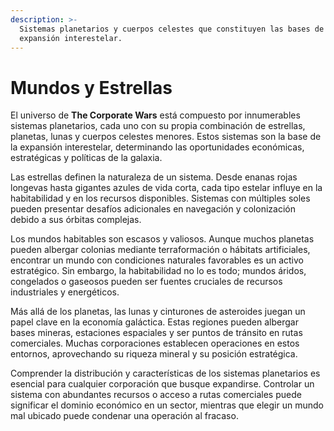 ```yaml
---
description: >-
  Sistemas planetarios y cuerpos celestes que constituyen las bases de la
  expansión interestelar.
---
```


# Mundos y Estrellas

El universo de **The Corporate Wars** está compuesto por innumerables sistemas planetarios, cada uno con su propia combinación de estrellas, planetas, lunas y cuerpos celestes menores. Estos sistemas son la base de la expansión interestelar, determinando las oportunidades económicas, estratégicas y políticas de la galaxia.

Las estrellas definen la naturaleza de un sistema. Desde enanas rojas longevas hasta gigantes azules de vida corta, cada tipo estelar influye en la habitabilidad y en los recursos disponibles. Sistemas con múltiples soles pueden presentar desafíos adicionales en navegación y colonización debido a sus órbitas complejas.

Los mundos habitables son escasos y valiosos. Aunque muchos planetas pueden albergar colonias mediante terraformación o hábitats artificiales, encontrar un mundo con condiciones naturales favorables es un activo estratégico. Sin embargo, la habitabilidad no lo es todo; mundos áridos, congelados o gaseosos pueden ser fuentes cruciales de recursos industriales y energéticos.

Más allá de los planetas, las lunas y cinturones de asteroides juegan un papel clave en la economía galáctica. Estas regiones pueden albergar bases mineras, estaciones espaciales y ser puntos de tránsito en rutas comerciales. Muchas corporaciones establecen operaciones en estos entornos, aprovechando su riqueza mineral y su posición estratégica.

Comprender la distribución y características de los sistemas planetarios es esencial para cualquier corporación que busque expandirse. Controlar un sistema con abundantes recursos o acceso a rutas comerciales puede significar el dominio económico en un sector, mientras que elegir un mundo mal ubicado puede condenar una operación al fracaso.